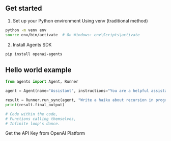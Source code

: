 
## Get started

1. Set up your Python environment
 Using venv (traditional method)
```bash
python -m venv env
source env/bin/activate  # On Windows: env\Scripts\activate
```

2. Install Agents SDK

```bash
pip install openai-agents
```

## Hello world example

```python
from agents import Agent, Runner

agent = Agent(name="Assistant", instructions="You are a helpful assistant")

result = Runner.run_sync(agent, "Write a haiku about recursion in programming.")
print(result.final_output)

# Code within the code,
# Functions calling themselves,
# Infinite loop's dance.
```

Get the API Key from OpenAI Platform 
